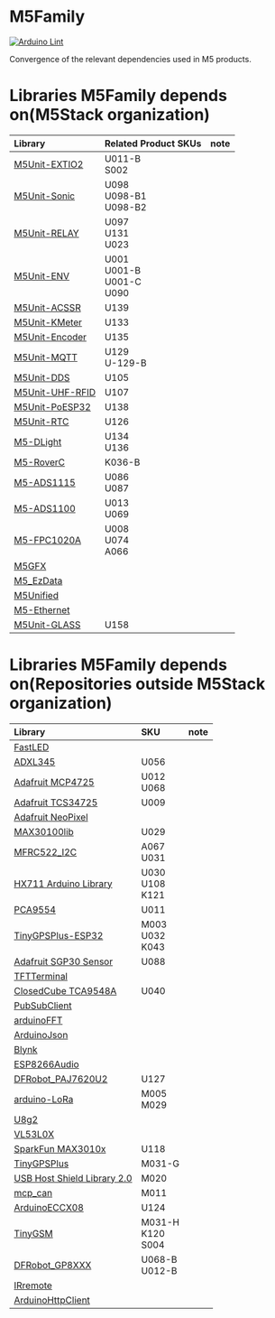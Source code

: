 # M5Family

[![Arduino Lint](https://github.com/m5stack/M5Family/actions/workflows/Arduino-Lint-Check.yml/badge.svg)](https://github.com/m5stack/M5Family/actions/workflows/Arduino-Lint-Check.yml)

Convergence of the relevant dependencies used in M5 products.

# Libraries M5Family depends on(M5Stack organization)

| Library                                                       | Related Product SKUs             | note |
| :------------------------------------------------------------ | :------------------------------- | :--- |
| [M5Unit-EXTIO2](https://github.com/m5stack/M5Unit-EXTIO2)     | U011-B<br>S002                   |      |
| [M5Unit-Sonic](https://github.com/m5stack/M5Unit-Sonic)       | U098<br>U098-B1<br>U098-B2       |      |
| [M5Unit-RELAY](https://github.com/m5stack/M5Unit-RELAY)       | U097<br>U131<br>U023             |      |
| [M5Unit-ENV](https://github.com/m5stack/M5Unit-ENV)           | U001<br>U001-B<br>U001-C<br>U090 |      |
| [M5Unit-ACSSR](https://github.com/m5stack/M5Unit-ACSSR)       | U139                             |      |
| [M5Unit-KMeter](https://github.com/m5stack/M5Unit-KMeter)     | U133                             |      |
| [M5Unit-Encoder](https://github.com/m5stack/M5Unit-Encoder)   | U135                             |      |
| [M5Unit-MQTT](https://github.com/m5stack/M5Unit-MQTT)         | U129<br>U-129-B                  |      |
| [M5Unit-DDS](https://github.com/m5stack/M5Unit-DDS)           | U105                             |      |
| [M5Unit-UHF-RFID](https://github.com/m5stack/M5Unit-UHF-RFID) | U107                             |      |
| [M5Unit-PoESP32](https://github.com/m5stack/M5Unit-PoESP32)   | U138                             |      |
| [M5Unit-RTC](https://github.com/m5stack/M5Unit-RTC)           | U126                             |      |
| [M5-DLight](https://github.com/m5stack/M5-DLight)             | U134<br>U136                     |      |
| [M5-RoverC](https://github.com/m5stack/M5-RoverC)             | K036-B                           |      |
| [M5-ADS1115](https://github.com/m5stack/M5-ADS1115)           | U086<br>U087                     |      |
| [M5-ADS1100](https://github.com/m5stack/M5-ADS1100)           | U013<br>U069                     |      |
| [M5-FPC1020A](https://github.com/m5stack/M5-FPC1020A)         | U008<br>U074<br>A066             |      |
| [M5GFX](https://github.com/m5stack/M5GFX)                     |                                  |      |
| [M5_EzData](https://github.com/m5stack/M5_EzData)             |                                  |      |
| [M5Unified](https://github.com/m5stack/M5Unified)             |                                  |      |
| [M5-Ethernet](https://github.com/m5stack/M5-Ethernet)         |                                  |      |
| [M5Unit-GLASS](https://github.com/m5stack/M5Unit-GLASS)       | U158                             |      |


# Libraries M5Family depends on(Repositories outside M5Stack organization)

| Library                                                                           | SKU                    | note |
| :-------------------------------------------------------------------------------- | :--------------------- | :--- |
| [FastLED](https://github.com/FastLED/FastLED)                                     |                        |      |
| [ADXL345](https://github.com/jakalada/Arduino-ADXL345)                            | U056                   |      |
| [Adafruit MCP4725](https://github.com/adafruit/Adafruit_MCP4725)                  | U012<br>U068           |      |
| [Adafruit TCS34725](https://github.com/adafruit/Adafruit_TCS34725)                | U009                   |      |
| [Adafruit NeoPixel](https://github.com/adafruit/Adafruit_NeoPixel)                |                        |      |
| [MAX30100lib](https://github.com/oxullo/Arduino-MAX30100)                         | U029                   |      |
| [MFRC522_I2C](https://github.com/kkloesener/MFRC522_I2C)                          | A067<br>U031           |      |
| [HX711 Arduino Library](https://github.com/bogde/HX711)                           | U030<br>U108<br>K121   |      |
| [PCA9554](https://github.com/Tinyu-Zhao/PCA9554)                                  | U011                   |      |
| [TinyGPSPlus-ESP32](https://github.com/Tinyu-Zhao/TinyGPSPlus-ESP32)              | M003<br>U032<br>K043   |      |
| [Adafruit SGP30 Sensor](https://github.com/adafruit/Adafruit_SGP30)               | U088                   |      |
| [TFTTerminal](https://github.com/Tinyu-Zhao/TFTTerminal)                          |                        |      |
| [ClosedCube TCA9548A](https://github.com/closedcube/ClosedCube_TCA9548A_Arduino)  | U040                   |      |
| [PubSubClient](https://github.com/knolleary/pubsubclient)                         |                        |      |
| [arduinoFFT](https://github.com/kosme/arduinoFFT)                                 |                        |      |
| [ArduinoJson](https://github.com/bblanchon/ArduinoJson)                           |                        |      |
| [Blynk](https://github.com/blynkkk/blynk-library)                                 |                        |      |
| [ESP8266Audio](https://github.com/earlephilhower/ESP8266Audio)                    |                        |      |
| [DFRobot_PAJ7620U2](https://github.com/DFRobot/DFRobot_PAJ7620U2)                 | U127                   |      |
| [arduino-LoRa](https://github.com/sandeepmistry/arduino-LoRa)                     | M005<br>M029           |      |
| [U8g2](https://github.com/olikraus/U8g2_Arduino)                                  |                        |      |
| [VL53L0X](https://github.com/pololu/vl53l0x-arduino)                              |                        |      |
| [SparkFun MAX3010x](https://github.com/sparkfun/SparkFun_MAX3010x_Sensor_Library) | U118                   |      |
| [TinyGPSPlus](https://github.com/mikalhart/TinyGPSPlus)                           | M031-G                 |      |
| [USB Host Shield Library 2.0](https://github.com/felis/USB_Host_Shield_2.0)       | M020                   |      |
| [mcp_can](https://github.com/coryjfowler/MCP_CAN_lib)                             | M011                   |      |
| [ArduinoECCX08](https://github.com/arduino-libraries/ArduinoECCX08)               | U124                   |      |
| [TinyGSM](https://github.com/vshymanskyy/TinyGSM)                                 | M031-H<br>K120<br>S004 |      |
| [DFRobot_GP8XXX](https://github.com/DFRobot/DFRobot_GP8XXX)                       | U068-B<br>U012-B       |      |
| [IRremote](https://github.com/Arduino-IRremote/Arduino-IRremote)                  |                        |      |
| [ArduinoHttpClient](https://github.com/arduino-libraries/ArduinoHttpClient)       |                        |      |

